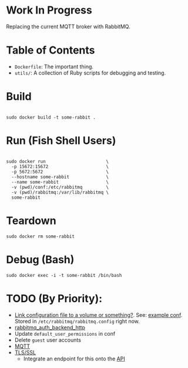 # Work In Progress

Replacing the current MQTT broker with RabbitMQ.

# Table of Contents

 * `Dockerfile`: The important thing.
 * `utils/`: A collection of Ruby scripts for debugging and testing.

# Build

```

sudo docker build -t some-rabbit .

```

# Run (Fish Shell Users)

```

sudo docker run                       \
  -p 15672:15672                      \
  -p 5672:5672                        \
  --hostname some-rabbit              \
  --name some-rabbit                  \
  -v (pwd)/conf:/etc/rabbitmq         \
  -v (pwd)/rabbitmq:/var/lib/rabbitmq \
  some-rabbit

```

# Teardown

```
sudo docker rm some-rabbit
```

# Debug (Bash)

```
sudo docker exec -i -t some-rabbit /bin/bash
```

# TODO (By Priority):

 * [Link configuration file to a volume or something?](https://stackoverflow.com/a/42003732/1064917). See: [example conf](https://github.com/rabbitmq/rabbitmq-server/blob/stable/docs/rabbitmq.config.example). Stored in `/etc/rabbitmq/rabbitmq.config` right now.
 * [rabbitmq_auth_backend_http](https://www.rabbitmq.com/community-plugins.html#auth)
 * Update `default_user_permissions` in conf
 * Delete `guest` user accounts
 * [MQTT](https://www.rabbitmq.com/mqtt.html)
 * [TLS/SSL](http://www.rabbitmq.com/ssl.html)
   * Integrate an endpoint for this onto the [API](https://github.com/FarmBot/Farmbot-Web-App)

